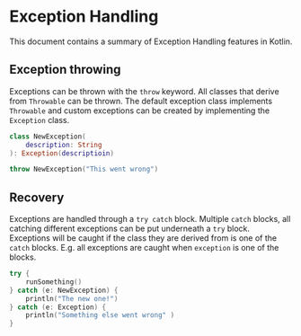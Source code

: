 # Exception Handling
This document contains a summary of Exception Handling features in Kotlin.

## Exception throwing
Exceptions can be thrown with the `throw` keyword. All classes that derive from `Throwable` can be thrown. The default exception class implements `Throwable` and custom exceptions can be created by implementing the `Exception` class.
```kotlin
class NewException(
	description: String
): Exception(descriptioin)

throw NewException("This went wrong")
```

## Recovery
Exceptions are handled through a `try catch` block. Multiple `catch` blocks, all catching different exceptions can be put underneath a `try` block. Exceptions will be caught if the class they are derived from is one of the `catch` blocks. E.g. all exceptions are caught when `exception` is one of the blocks.
```kotlin
try {
	runSomething()
} catch (e: NewException) {
	println("The new one!")
} catch (e: Exception) {
	println("Something else went wrong" )
}
```